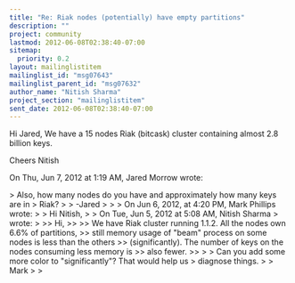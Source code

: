 ```yaml
---
title: "Re: Riak nodes (potentially) have empty partitions"
description: ""
project: community
lastmod: 2012-06-08T02:38:40-07:00
sitemap:
  priority: 0.2
layout: mailinglistitem
mailinglist_id: "msg07643"
mailinglist_parent_id: "msg07632"
author_name: "Nitish Sharma"
project_section: "mailinglistitem"
sent_date: 2012-06-08T02:38:40-07:00
---
```



Hi Jared,
We have a 15 nodes Riak (bitcask) cluster containing almost 2.8 billion
keys.

Cheers
Nitish

On Thu, Jun 7, 2012 at 1:19 AM, Jared Morrow  wrote:

&gt; Also, how many nodes do you have and approximately how many keys are in
&gt; Riak?
&gt;
&gt; -Jared
&gt;
&gt;
&gt; On Jun 6, 2012, at 4:20 PM, Mark Phillips wrote:
&gt;
&gt; Hi Nitish,
&gt;
&gt; On Tue, Jun 5, 2012 at 5:08 AM, Nitish Sharma 
&gt; wrote:
&gt;
&gt;&gt; Hi,
&gt;&gt;
&gt;&gt; We have Riak cluster running 1.1.2. All the nodes own 6.6% of partitions,
&gt;&gt; still memory usage of "beam" process on some nodes is less than the others
&gt;&gt; (significantly). The number of keys on the nodes consuming less memory is
&gt;&gt; also fewer.
&gt;&gt;
&gt;
&gt; Can you add some more color to "significantly"? That would help us
&gt; diagnose things.
&gt;
&gt; Mark
&gt;
&gt;

